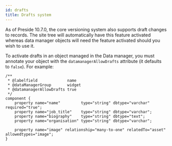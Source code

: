 ```yaml
---
id: drafts
title: Drafts system
---
```


As of Preside 10.7.0, the core versioning system also supports draft changes to records. The site tree will automatically have this feature activated whereas data manager objects will need the feature activated should you wish to use it.

To activate drafts in an object managed in the Data manager, you must annotate your object with the `datamanagerAllowDrafts` attribute (it defaults to `false`). For example:

```luceescript
/**
 * @labelfield             name
 * @dataManagerGroup       widget
 * @datamanagerAllowDrafts true
 */
component {
    property name="name"         type="string" dbtype="varchar" required="true";
    property name="job_title"    type="string" dbtype="varchar";
    property name="biography"    type="string" dbtype="text";
    property name="organisation" type="string" dbtype="varchar";

    property name="image" relationship="many-to-one" relatedTo="asset" allowedtypes="image";
}
```